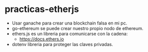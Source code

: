 # practicas-etherjs

- Usar ganache para crear una blockchain falsa en mi pc.
- go-ethereum se puede crear nuestro propio nodo de ethereum.
- ethers.js es un libreria para comunicarse con la cadena:
    -   https://docs.ethers.io
- dotenv libreria para proteger las claves privadas. 